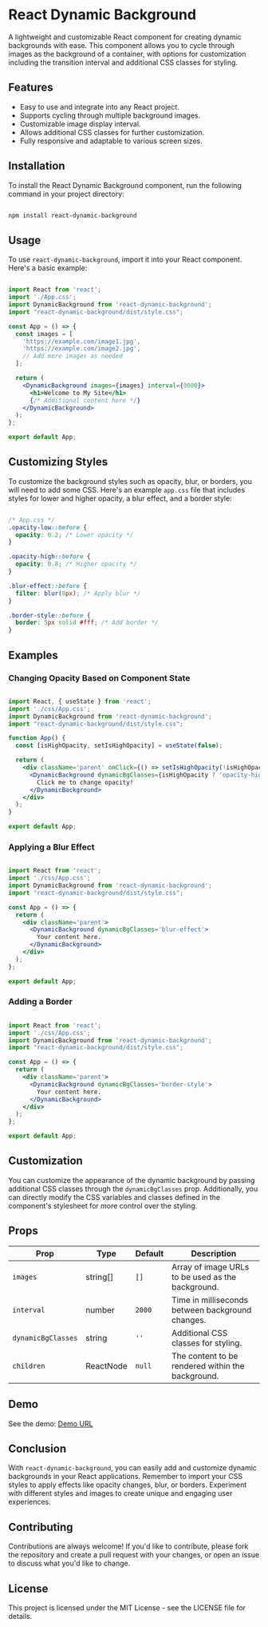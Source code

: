# React Dynamic Background

A lightweight and customizable React component for creating dynamic backgrounds with ease. This component allows you to cycle through images as the background of a container, with options for customization including the transition interval and additional CSS classes for styling.

## Features

- Easy to use and integrate into any React project.
- Supports cycling through multiple background images.
- Customizable image display interval.
- Allows additional CSS classes for further customization.
- Fully responsive and adaptable to various screen sizes.

## Installation

To install the React Dynamic Background component, run the following command in your project directory:

```bash

npm install react-dynamic-background

```


## Usage

To use `react-dynamic-background`, import it into your React component. Here's a basic example:

```jsx

import React from 'react';
import './App.css';
import DynamicBackground from 'react-dynamic-background';
import "react-dynamic-background/dist/style.css";

const App = () => {
  const images = [
    'https://example.com/image1.jpg',
    'https://example.com/image2.jpg',
    // Add more images as needed
  ];

  return (
    <DynamicBackground images={images} interval={3000}>
      <h1>Welcome to My Site</h1>
      {/* Additional content here */}
    </DynamicBackground>
  );
};

export default App;

```

## Customizing Styles

To customize the background styles such as opacity, blur, or borders, you will need to add some CSS. Here's an example `app.css` file that includes styles for lower and higher opacity, a blur effect, and a border style:

```css

/* App.css */
.opacity-low::before {
  opacity: 0.2; /* Lower opacity */
}

.opacity-high::before {
  opacity: 0.8; /* Higher opacity */
}

.blur-effect::before {
  filter: blur(8px); /* Apply blur */
}

.border-style::before {
  border: 5px solid #fff; /* Add border */
}

```

## Examples

### Changing Opacity Based on Component State

```jsx

import React, { useState } from 'react';
import './css/App.css';
import DynamicBackground from 'react-dynamic-background';
import "react-dynamic-background/dist/style.css";

function App() {
  const [isHighOpacity, setIsHighOpacity] = useState(false);

  return (
    <div className='parent' onClick={() => setIsHighOpacity(!isHighOpacity)}>
      <DynamicBackground dynamicBgClasses={isHighOpacity ? 'opacity-high' : 'opacity-low'}>
        Click me to change opacity!
      </DynamicBackground>
    </div>
  );
}

export default App;

```

### Applying a Blur Effect

```jsx

import React from 'react';
import './css/App.css';
import DynamicBackground from 'react-dynamic-background';
import "react-dynamic-background/dist/style.css";

const App = () => {
  return (
    <div className='parent'>
      <DynamicBackground dynamicBgClasses='blur-effect'>
        Your content here.
      </DynamicBackground>
    </div>
  );
};

export default App;

```

### Adding a Border

```jsx

import React from 'react';
import './css/App.css';
import DynamicBackground from 'react-dynamic-background';
import "react-dynamic-background/dist/style.css";

const App = () => {
  return (
    <div className='parent'>
      <DynamicBackground dynamicBgClasses='border-style'>
        Your content here.
      </DynamicBackground>
    </div>
  );
};

export default App;

```

## Customization

You can customize the appearance of the dynamic background by passing additional CSS classes through the `dynamicBgClasses` prop. Additionally, you can directly modify the CSS variables and classes defined in the component's stylesheet for more control over the styling.

## Props

| Prop              | Type     | Default | Description                                      |
|-------------------|----------|---------|--------------------------------------------------|
| `images`          | string[] | `[]`    | Array of image URLs to be used as the background.|
| `interval`        | number   | `2000`  | Time in milliseconds between background changes. |
| `dynamicBgClasses`| string   | `''`    | Additional CSS classes for styling.              |
| `children`        | ReactNode| `null`  | The content to be rendered within the background.|


## Demo
See the demo: [Demo URL](https://stackblitz.com/edit/react-v3qfmq)


## Conclusion

With `react-dynamic-background`, you can easily add and customize dynamic backgrounds in your React applications. Remember to import your CSS styles to apply effects like opacity changes, blur, or borders. Experiment with different styles and images to create unique and engaging user experiences.

## Contributing

Contributions are always welcome! If you'd like to contribute, please fork the repository and create a pull request with your changes, or open an issue to discuss what you'd like to change.

## License

This project is licensed under the MIT License - see the LICENSE file for details.
